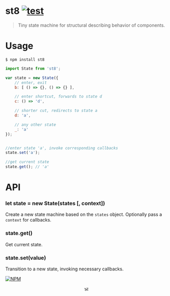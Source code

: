 # st8 [![test](https://github.com/dy/st8/actions/workflows/test.yml/badge.svg)](https://github.com/dy/st8/actions/workflows/test.yml)

> Tiny state machine for structural describing behavior of components.


# Usage

```
$ npm install st8
```

```js
import State from 'st8';

var state = new State({
	// enter, exit
	b: [ () => {}, () => {} ],

	// enter shortcut, forwards to state d
	c: () => 'd',

	// shorter cut, redirects to state a
	d: 'a',

	// any other state
	_: 'a'
});


//enter state 'a', invoke corresponding callbacks
state.set('a');

//get current state
state.get(); // 'a'
```

# API

### let state = new State(states [, context])

Create a new state machine based on the `states` object. Optionally pass a `context` for callbacks.

### state.get()

Get current state.


### state.set(value)

Transition to a new state, invoking necessary callbacks.


[![NPM](https://nodei.co/npm/st8.png?downloads=true&downloadRank=true&stars=true)](https://nodei.co/npm/st8/)


<p align="center">🕉<p>
